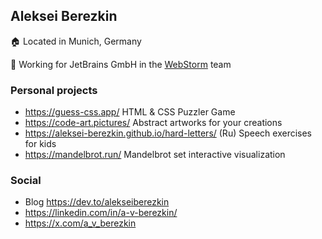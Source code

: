 ## Aleksei Berezkin

🏠 Located in Munich, Germany

🏢 Working for JetBrains GmbH in the [WebStorm](https://www.jetbrains.com/webstorm/) team

### Personal projects

* https://guess-css.app/ HTML & CSS Puzzler Game
* https://code-art.pictures/ Abstract artworks for your creations
* https://aleksei-berezkin.github.io/hard-letters/ (Ru) Speech exercises for kids
* https://mandelbrot.run/ Mandelbrot set interactive visualization

### Social
* Blog https://dev.to/alekseiberezkin
* https://linkedin.com/in/a-v-berezkin/
* https://x.com/a_v_berezkin
